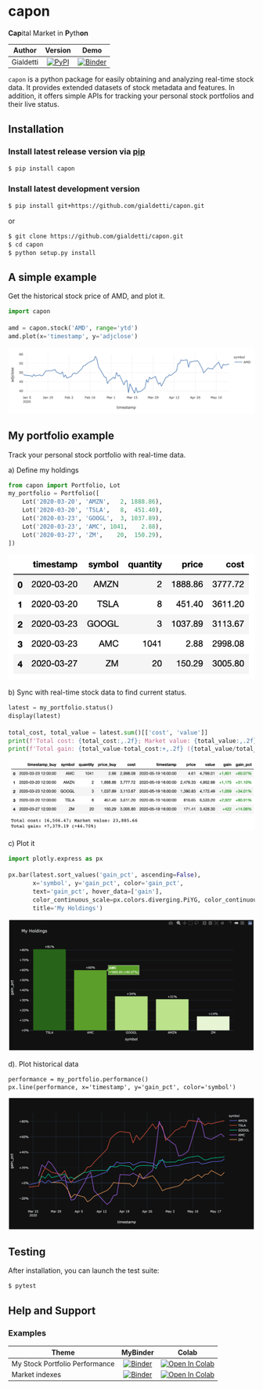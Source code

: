 # capon
**Cap**ital Market in **P**yth**on**

|    Author    |                 Version                  |                   Demo                   |
| :----------: | :--------------------------------------: | :--------------------------------------: |
| Gialdetti | [![PyPI](https://img.shields.io/pypi/v/capon.svg)](https://pypi.org/project/capon/) | [![Binder](https://mybinder.org/badge_logo.svg)](https://mybinder.org/v2/gh/gialdetti/capon/master?filepath=examples%2Fmonitoring%2Fmy_portfolio_performance.ipynb) |  |


`capon` is a python package for easily obtaining and analyzing real-time stock data. It provides extended datasets of stock metadata and features.
In addition, it offers simple APIs for tracking your personal stock portfolios and their live status.

## Installation
### Install latest release version via [pip](https://pip.pypa.io/en/stable/quickstart/)
```bash
$ pip install capon
```

### Install latest development version
```bash
$ pip install git+https://github.com/gialdetti/capon.git
``` 
or
```bash
$ git clone https://github.com/gialdetti/capon.git
$ cd capon
$ python setup.py install
```

## A simple example
Get the historical stock price of AMD, and plot it.
```python
import capon

amd = capon.stock('AMD', range='ytd')
amd.plot(x='timestamp', y='adjclose')
```
![Alt text](./examples/images/readme_my_amd.png)


## My portfolio example
Track your personal stock portfolio with real-time data.

a) Define my holdings
```python
from capon import Portfolio, Lot
my_portfolio = Portfolio([
    Lot('2020-03-20', 'AMZN',   2, 1888.86),
    Lot('2020-03-20', 'TSLA',   8,  451.40),
    Lot('2020-03-23', 'GOOGL',  3, 1037.89),
    Lot('2020-03-23', 'AMC', 1041,    2.88),
    Lot('2020-03-27', 'ZM',    20,  150.29),
])
```
![Alt text](./examples/images/readme_my_portfolio.png)


b) Sync with real-time stock data to find current status.
```python
latest = my_portfolio.status()
display(latest)

total_cost, total_value = latest.sum()[['cost', 'value']]
print(f'Total cost: {total_cost:,.2f}; Market value: {total_value:,.2f}')
print(f'Total gain: {total_value-total_cost:+,.2f} ({total_value/total_cost-1:+,.2%})')
```
![Alt text](./examples/images/readme_my_portfolio_status.png)

c) Plot it
```python
import plotly.express as px

px.bar(latest.sort_values('gain_pct', ascending=False), 
       x='symbol', y='gain_pct', color='gain_pct', 
       text='gain_pct', hover_data=['gain'],
       color_continuous_scale=px.colors.diverging.PiYG, color_continuous_midpoint=0,
       title='My Holdings')
```
![Alt text](./examples/images/readme_my_portfolio_status_bar.png)

d). Plot historical data
```
performance = my_portfolio.performance()
px.line(performance, x='timestamp', y='gain_pct', color='symbol')
```
![Alt text](./examples/images/readme_my_portfolio_history.png)

## Testing
After installation, you can launch the test suite:
```bash
$ pytest
```

## Help and Support

### Examples

|     Theme    |   MyBinder   | Colab |
| ------------ | :----------: | :---: |
| My Stock Portfolio Performance | [![Binder](https://mybinder.org/badge_logo.svg)](https://mybinder.org/v2/gh/gialdetti/capon/master?filepath=examples/monitoring/my_portfolio_performance.ipynb) | [![Open In Colab](https://colab.research.google.com/assets/colab-badge.svg)](https://colab.research.google.com/github/gialdetti/capon/blob/master/examples/monitoring/my_portfolio_performance.ipynb) |    
| Market indexes | [![Binder](https://mybinder.org/badge_logo.svg)](https://mybinder.org/v2/gh/gialdetti/capon/master?filepath=examples/market_analysis/stock_indexes.ipynb) | [![Open In Colab](https://colab.research.google.com/assets/colab-badge.svg)](https://colab.research.google.com/github/gialdetti/capon/blob/master/examples/market_analysis/stock_indexes.ipynb) |
